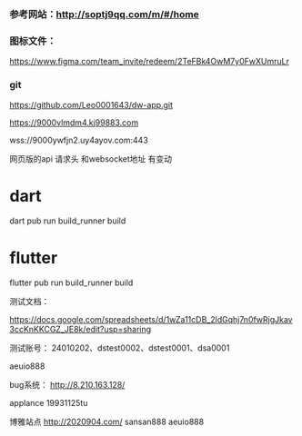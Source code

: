 

### 参考网站：http://soptj9qq.com/m/#/home

### 图标文件：
https://www.figma.com/team_invite/redeem/2TeFBk4OwM7y0FwXUmruLr

### git
https://github.com/Leo0001643/dw-app.git


https://9000vlmdm4.kj99883.com

wss://9000ywfjn2.uy4ayov.com:443

网页版的api 请求头 和websocket地址 有变动


# dart
dart pub run build_runner build

# flutter
flutter pub run build_runner build


测试文档：

https://docs.google.com/spreadsheets/d/1wZa11cDB_2ldGqhj7n0fwRjgJkav3ccKnKKCGZ_JE8k/edit?usp=sharing



测试账号：
24010202、dstest0002、dstest0001、dsa0001

aeuio888


bug系统：
http://8.210.163.128/

applance
19931125tu


博雅站点
http://2020904.com/
sansan888 aeuio888
